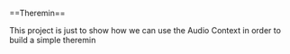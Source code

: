 ==Theremin==

This project is just to show how we can use the Audio Context in order to build a simple theremin